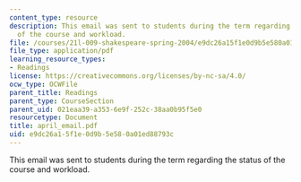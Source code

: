 ```yaml
---
content_type: resource
description: This email was sent to students during the term regarding the status
  of the course and workload.
file: /courses/21l-009-shakespeare-spring-2004/e9dc26a15f1e0d9b5e580a01ed88793c_april_email.pdf
file_type: application/pdf
learning_resource_types:
- Readings
license: https://creativecommons.org/licenses/by-nc-sa/4.0/
ocw_type: OCWFile
parent_title: Readings
parent_type: CourseSection
parent_uid: 021eaa39-a353-6e9f-252c-38aa0b95f5e0
resourcetype: Document
title: april_email.pdf
uid: e9dc26a1-5f1e-0d9b-5e58-0a01ed88793c
---
```

This email was sent to students during the term regarding the status of the course and workload.